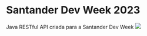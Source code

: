 # Santander Dev Week 2023
Java RESTful API criada para a Santander Dev Week
[![](https://mermaid.ink/img/pako:eNqlkrlOBDEMhl8lcol2Ctp0CETHNohqQ-FNPEOkHKscQqvVvDuZ-0BAQRM5_-84X2LfQHpFwEEajPFJYxPQCsdYv2dvkQK7dXvGKubQEmcxBe2aSUMpfXaJs4chmPSaMOVAkbPnITq9T5bEoDh7LOtcmD5L4rGsQ1Yr3MIwFl5hZHum8A2kISeve_WMBp0s1LXxOMMZbXVaaZv7Rt7lPi2929dVFGXQl6S31qZQ98K_qH8l6T7kPxh99wTcC7irqiFYdWlx2WAfBYxv_-Hw3LO9V052rHAAS8GiVmWgem4B6YMsCeAlVFRjNkmAcG1JxZz869VJ4ClkOkC-KEw0jiDwGk0sKimdfHgZh9S7WjfQfgFQot02?type=png)](https://mermaid.live/edit#pako:eNqlkrlOBDEMhl8lcol2Ctp0CETHNohqQ-FNPEOkHKscQqvVvDuZ-0BAQRM5_-84X2LfQHpFwEEajPFJYxPQCsdYv2dvkQK7dXvGKubQEmcxBe2aSUMpfXaJs4chmPSaMOVAkbPnITq9T5bEoDh7LOtcmD5L4rGsQ1Yr3MIwFl5hZHum8A2kISeve_WMBp0s1LXxOMMZbXVaaZv7Rt7lPi2929dVFGXQl6S31qZQ98K_qH8l6T7kPxh99wTcC7irqiFYdWlx2WAfBYxv_-Hw3LO9V052rHAAS8GiVmWgem4B6YMsCeAlVFRjNkmAcG1JxZz869VJ4ClkOkC-KEw0jiDwGk0sKimdfHgZh9S7WjfQfgFQot02)

